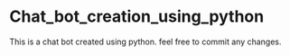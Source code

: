 # Chat_bot_creation_using_python
This is a chat bot created using python. feel free to commit any changes.
